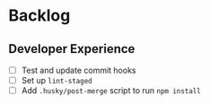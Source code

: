# Backlog

## Developer Experience

- [ ] Test and update commit hooks
- [ ] Set up `lint-staged`
- [ ] Add `.husky/post-merge` script to run `npm install`
